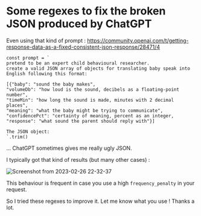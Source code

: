 # Some regexes to fix the broken JSON produced by ChatGPT

Even using that kind of prompt : https://community.openai.com/t/getting-response-data-as-a-fixed-consistent-json-response/28471/4

``` 
const prompt = `
pretend to be an expert child behavioural researcher.
create a valid JSON array of objects for translating baby speak into English following this format:

[{"baby": "sound the baby makes",
"volumeDb": "how loud is the sound, decibels as a floating-point number",
"timeMin": "how long the sound is made, minutes with 2 decimal places",
"meaning": "what the baby might be trying to communicate",
"confidencePct": "certainty of meaning, percent as an integer,
"response": "what sound the parent should reply with"}]

The JSON object:
`.trim()
```

... ChatGPT sometimes gives me really ugly JSON.


I typically got that kind of results (but many other cases) :

![Screenshot from 2023-02-26 22-32-37](https://user-images.githubusercontent.com/17531455/221438616-0503e670-b62c-4984-9a68-8d6378b46b18.png)



This behaviour is frequent in case you use a high `frequency_penalty` in your request.



So I tried these regexes to improve it. Let me know what you use ! Thanks a lot.
